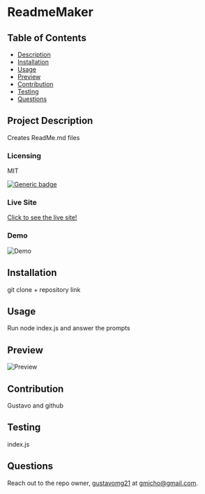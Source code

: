 
# ReadmeMaker

## Table of Contents
- [Description](#project-description)
- [Installation](#installation)
- [Usage](#usage)
- [Preview](#preview)
- [Contribution](#contribution)
- [Testing](#testing)
- [Questions](#questions)

## Project Description
Creates ReadMe.md files

  ### Licensing 
  MIT
  
  [![Generic badge](https://img.shields.io/badge/License-MIT-green.svg)](https://choosealicense.com/licenses/MIT/.)
  
   

  ### Live Site 
  [Click to see the live site!](www.gus.com)
  

  ### Demo 
  ![Demo](www.gus/com)
  

## Installation 
git clone + repository link

## Usage 
Run node index.js and answer the prompts

## Preview
![Preview](undefined)

## Contribution
Gustavo and github

## Testing
index.js 

## Questions
Reach out to the repo owner, [gustavomg21](https://github.com/gustavomg21) at gmicho@gmail.com.
